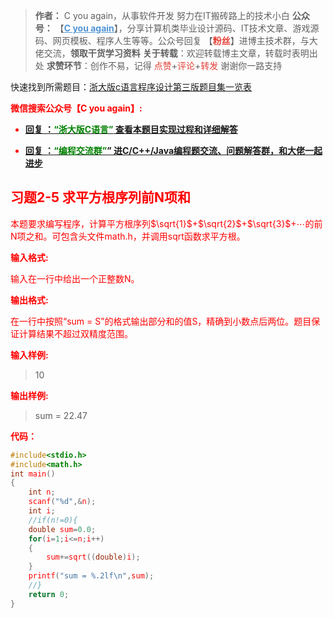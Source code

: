 > **作者：** C you again，从事软件开发  努力在IT搬砖路上的技术小白
> **公众号：** 【**[<font color="#5094d5" ><u>C you again</u></font>](https://cyouagain.cn/)**】，分享计算机类毕业设计源码、IT技术文章、游戏源码、网页模板、程序人生等等。公众号回复 【<font color="#e33e33" >**粉丝**</font>】进博主技术群，与大佬交流，**领取干货学习资料**
> **关于转载**：欢迎转载博主文章，转载时表明出处
> **求赞环节**：创作不易，记得 <font color="#e33e33" >点赞</font>+<font color="#e33e33" >评论</font>+<font color="#e33e33" >转发</font> 谢谢你一路支持



快速找到所需题目：[浙大版c语言程序设计第三版题目集一览表](https://blog.csdn.net/qq_40625778/article/details/116845338)

<font color='red'> **微信搜索公众号【C you again】:**

- [**回复 ：<font color='green'>“浙大版C语言”</font> 查看本题目实现过程和详细解答** ](  http://gzh.cyouagain.cn/) 
 
- [ **回复 ：<font color='green'>“编程交流群”</font>” 进C/C++/Java编程题交流、问题解答群，和大佬一起进步**  ](  http://cyouagain.cn/    ) 

## 习题2-5 求平方根序列前N项和

本题要求编写程序，计算平方根序列$\sqrt{1}$+$\sqrt{2}$+$\sqrt{3}$+⋯的前N项之和。可包含头文件math.h，并调用sqrt函数求平方根。

**输入格式:**

输入在一行中给出一个正整数N。

**输出格式:**

在一行中按照“sum = S”的格式输出部分和的值S，精确到小数点后两位。题目保证计算结果不超过双精度范围。

**输入样例:**

> 10

**输出样例:**

> sum = 22.47

**代码：**

```c
#include<stdio.h>
#include<math.h>
int main()
{
    int n;
    scanf("%d",&n);
    int i;
    //if(n!=0){
    double sum=0.0;
    for(i=1;i<=n;i++)
    {
        sum+=sqrt((double)i);
    }
    printf("sum = %.2lf\n",sum);
    //}
    return 0;
}
```


